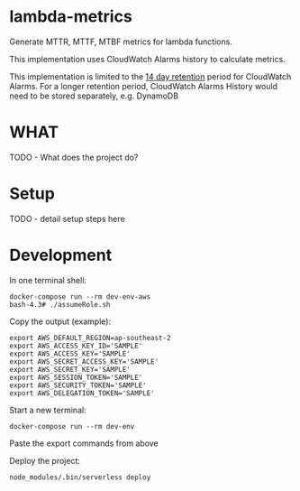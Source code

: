 # lambda-metrics

Generate MTTR, MTTF, MTBF metrics for lambda functions.

This implementation uses CloudWatch Alarms history to calculate metrics.

This implementation is limited to the [14 day retention](https://aws.amazon.com/cloudwatch/faqs/) period for CloudWatch Alarms. For a longer retention period, CloudWatch Alarms History would need to be stored separately, e.g. DynamoDB


# WHAT

TODO - What does the project do?

# Setup

TODO - detail setup steps here

# Development

In one terminal shell:

```
docker-compose run --rm dev-env-aws
bash-4.3# ./assumeRole.sh
```

Copy the output (example):

```
export AWS_DEFAULT_REGION=ap-southeast-2
export AWS_ACCESS_KEY_ID='SAMPLE'
export AWS_ACCESS_KEY='SAMPLE'
export AWS_SECRET_ACCESS_KEY='SAMPLE'
export AWS_SECRET_KEY='SAMPLE'
export AWS_SESSION_TOKEN='SAMPLE'
export AWS_SECURITY_TOKEN='SAMPLE'
export AWS_DELEGATION_TOKEN='SAMPLE'
```

Start a new terminal:
```
docker-compose run --rm dev-env
```

Paste the export commands from above

Deploy the project:

```
node_modules/.bin/serverless deploy
```
